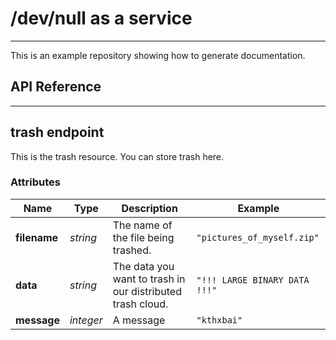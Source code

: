 # /dev/null as a service

-----

This is an example repository showing how to generate documentation.

## API Reference

-----

## trash endpoint

This is the trash resource. You can store trash here.

### Attributes

| Name | Type | Description | Example |
| ------- | ------- | ------- | ------- |
| **filename** | *string* | The name of the file being trashed. | `"pictures_of_myself.zip"` |
| **data** | *string* | The data you want to trash in our distributed trash cloud. | `"!!! LARGE BINARY DATA !!!"` |
| **message** | *integer* | A message | `"kthxbai"` |

